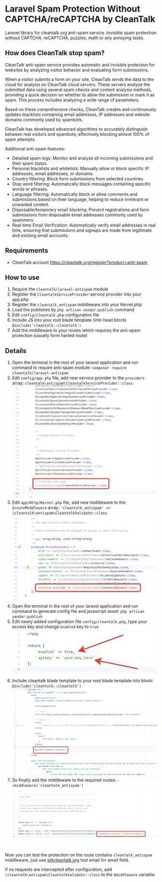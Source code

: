 # Laravel Spam Protection Without CAPTCHA/reCAPTCHA by CleanTalk

Laravel library for cleantalk.org anti-spam service. Invisible spam protection without CAPTCHA, reCAPTCHA, puzzles, math or any annoying tasks.

## How does CleanTalk stop spam?
CleanTalk anti-spam service provides automatic and invisible protection for websites by analyzing visitor behavior and evaluating form submissions.

When a visitor submits a form on your site, CleanTalk sends the data to the cloud for analysis on CleanTalk cloud servers. These servers analyze the submitted data using several spam checks and content analysis methods, providing a quick decision on whether to allow the submission or mark it as spam. This process includes analyzing a wide range of parameters.

Based on these comprehensive checks, CleanTalk creates and continuously updates blacklists containing email addresses, IP addresses and website domains commonly used by spambots.

CleanTalk has developed advanced algorithms to accurately distinguish between real visitors and spambots, effectively blocking almost 100% of spam attempts.

Additional anti-spam features:

* Detailed spam logs: Monitor and analyze all incoming submissions and their spam status.
* Personal blacklists and whitelists: Manually allow or block specific IP addresses, email addresses, or domains.
* Country filtering: Block form submissions from selected countries.
* Stop word filtering: Automatically block messages containing specific words or phrases.
* Language filtering: Automatically block or allow comments and submissions based on their language, helping to reduce irrelevant or unwanted content.
* Disposable/temporary email blocking: Prevent registrations and form submissions from disposable email addresses commonly used by spammers.
* Real-time Email Verification: Automatically verify email addresses in real time, ensuring that submissions and signups are made from legitimate and existing email accounts.

## Requirements
* CleanTalk account https://cleantalk.org/register?product=anti-spam


## How to use
1) Require the `cleantalk/laravel-antispam` module
2) Register the `CleantalkServiceProvider` service provider into your app.php
3) Register the `cleantalk_antispam` middleware into your  Kernel.php
4) Load the  publishes by  `php artisan vendor:publish` command
5) Edit `config/cleantalk.php` configuration file
6) Include JS into your root blade template (into head block) `@include('cleantalk::cleantalk')`
7) Add the middleware to your routes which requires the anti-spam protection (usually form hanled route)

## Details
1) Open the terminal in the root of your laravel application and run command to require anti-spam module: `composer require cleantalk/laravel-antispam`
2) Edit `config/app.php` file, add new service provider to the `providers` array: `cleantalk\antispam\CleantalkServiceProvider::class` ![Adding service provider](https://raw.githubusercontent.com/CleanTalk/laravel-antispam/master/documentation/screenshots/1.png)
3) Edit `app/Http/Kernel.php` file, add new middleware to the `$routeMiddleware` array: `'cleantalk_antispam' => \cleantalk\antispam\CleantalkValidate::class` ![Adding middleware](https://raw.githubusercontent.com/CleanTalk/laravel-antispam/master/documentation/screenshots/2.png)
4) Open the terminal in the root of your laravel application and run command to generate config file and javascript asset: `php artisan vendor:publish`
5) Edit newly added configuration file `config/cleantalk.php`, type your access key and change `enabled` key to `true` ![Changing configuration](https://raw.githubusercontent.com/CleanTalk/laravel-antispam/master/documentation/screenshots/3.png)
6) Include cleantalk blade template to your root blade template into <head> block: `@include('cleantalk::cleantalk')` ![Adding blade template](https://raw.githubusercontent.com/CleanTalk/laravel-antispam/master/documentation/screenshots/4.png)
7) So finally add the middleware to the required routes: `->middleware('cleantalk_antispam')` ![Using middleware](https://raw.githubusercontent.com/CleanTalk/laravel-antispam/master/documentation/screenshots/5.png)

Now you can test the protection on the route contains `cleantalk_antispam` middleware, just use s@cleantalk.org test email for email field.

If no requests are intercepted after configuration, add `\cleantalk\antispam\CleantalkValidate::class` to the `$middleware` variable.
